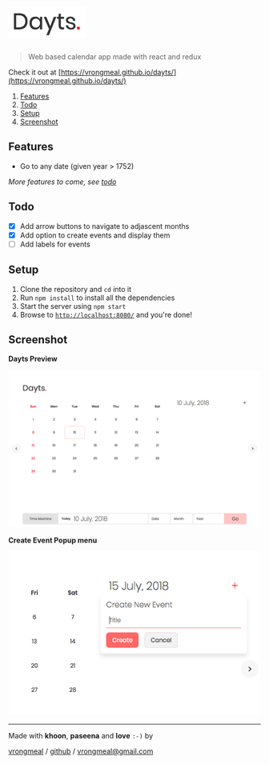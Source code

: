 # [![Dayts Logo](./images/DaytsLogo.png)](https://github.com/vrongmeal/dayts)

> Web based calendar app made with react and redux

Check it out at [https://vrongmeal.github.io/dayts/](https://vrongmeal.github.io/dayts/)

1.  [Features](#features)
2.  [Todo](#todo)
3.  [Setup](#setup)
4.  [Screenshot](#screenshot)

## Features

- Go to any date (given year > 1752)

_More features to come, see [todo](#todo)_

## Todo

- [x] Add arrow buttons to navigate to adjascent months
- [x] Add option to create events and display them
- [ ] Add labels for events

## Setup

1.  Clone the repository and `cd` into it
2.  Run `npm install` to install all the dependencies
3.  Start the server using `npm start`
4.  Browse to [`http://localhost:8080/`](http://localhost:8080/) and you're done!

## Screenshot

**Dayts Preview**

![Dayts Preview](./images/DaytsPreview.png)

**Create Event Popup menu**

![Create Event Popup menu](./images/CreateEventPopup.png)

---

Made with **khoon**, **paseena** and **love** `:-)` by

[vrongmeal](https://vrongmeal.github.io) / [github](https://github.com/vrongmeal) / [vrongmeal@gmail.com](mailto:vrongmeal@gmail.com)
